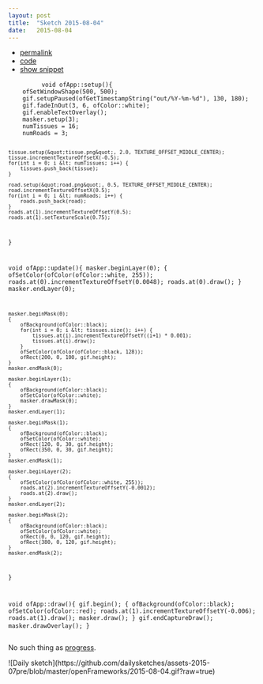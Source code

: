 ```yaml
---
layout: post
title:  "Sketch 2015-08-04"
date:   2015-08-04
---
```

<div class="code">
    <ul>
		<li><a href="{% post_url 2015-08-04-sketch %}">permalink</a></li>
		<li><a href="https://github.com/dailysketches/sketches-2015-08/tree/master/2015-08-04">code</a></li>
		<li><a href="#" class="snippet-button">show snippet</a></li>
	</ul>
    <pre class="snippet">
        <code class="cpp">void ofApp::setup(){
    ofSetWindowShape(500, 500);
    gif.setupPaused(ofGetTimestampString(&quot;out/%Y-%m-%d&quot;), 130, 180);
    gif.fadeInOut(3, 6, ofColor::white);
    gif.enableTextOverlay();
    masker.setup(3);
    numTissues = 16;
    numRoads = 3;

    tissue.setup(&quot;tissue.png&quot;, 2.0, TEXTURE_OFFSET_MIDDLE_CENTER);
    tissue.incrementTextureOffsetX(-0.5);
    for(int i = 0; i &lt; numTissues; i++) {
        tissues.push_back(tissue);
    }

    road.setup(&quot;road.png&quot;, 0.5, TEXTURE_OFFSET_MIDDLE_CENTER);
    road.incrementTextureOffsetX(0.5);
    for(int i = 0; i &lt; numRoads; i++) {
        roads.push_back(road);
    }
    roads.at(1).incrementTextureOffsetY(0.5);
    roads.at(1).setTextureScale(0.75);
}

void ofApp::update(){
    masker.beginLayer(0);
    {
        ofSetColor(ofColor(ofColor::white, 255));
        roads.at(0).incrementTextureOffsetY(0.0048);
        roads.at(0).draw();
    }
    masker.endLayer(0);
    
    masker.beginMask(0);
    {
        ofBackground(ofColor::black);
        for(int i = 0; i &lt; tissues.size(); i++) {
            tissues.at(i).incrementTextureOffsetY((i+1) * 0.001);
            tissues.at(i).draw();
        }
        ofSetColor(ofColor(ofColor::black, 128));
        ofRect(200, 0, 100, gif.height);
    }
    masker.endMask(0);
    
    masker.beginLayer(1);
    {
        ofBackground(ofColor::black);
        ofSetColor(ofColor::white);
        masker.drawMask(0);
    }
    masker.endLayer(1);
    
    masker.beginMask(1);
    {
        ofBackground(ofColor::black);
        ofSetColor(ofColor::white);
        ofRect(120, 0, 30, gif.height);
        ofRect(350, 0, 30, gif.height);
    }
    masker.endMask(1);

    masker.beginLayer(2);
    {
        ofSetColor(ofColor(ofColor::white, 255));
        roads.at(2).incrementTextureOffsetY(-0.0012);
        roads.at(2).draw();
    }
    masker.endLayer(2);
    
    masker.beginMask(2);
    {
        ofBackground(ofColor::black);
        ofSetColor(ofColor::white);
        ofRect(0, 0, 120, gif.height);
        ofRect(380, 0, 120, gif.height);
    }
    masker.endMask(2);
}

void ofApp::draw(){
    gif.begin();
    {
        ofBackground(ofColor::black);
        ofSetColor(ofColor::red);
        roads.at(1).incrementTextureOffsetY(-0.006);
        roads.at(1).draw();
        masker.draw();
    }
    gif.endCaptureDraw();
    masker.drawOverlay();
}</code>
    </pre>
</div>
<p class="description">No such thing as <a href="/sketch-14-05-2015/">progress</a>.</p>
![Daily sketch](https://github.com/dailysketches/assets-2015-07pre/blob/master/openFrameworks/2015-08-04.gif?raw=true)

